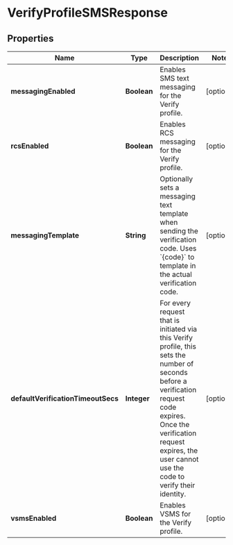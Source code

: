 

# VerifyProfileSMSResponse

## Properties

Name | Type | Description | Notes
------------ | ------------- | ------------- | -------------
**messagingEnabled** | **Boolean** | Enables SMS text messaging for the Verify profile. |  [optional]
**rcsEnabled** | **Boolean** | Enables RCS messaging for the Verify profile. |  [optional]
**messagingTemplate** | **String** | Optionally sets a messaging text template when sending the verification code. Uses &#x60;{code}&#x60; to template in the actual verification code. |  [optional]
**defaultVerificationTimeoutSecs** | **Integer** | For every request that is initiated via this Verify profile, this sets the number of seconds before a verification request code expires. Once the verification request expires, the user cannot use the code to verify their identity. |  [optional]
**vsmsEnabled** | **Boolean** | Enables VSMS for the Verify profile. |  [optional]




